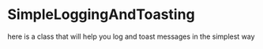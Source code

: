 SimpleLoggingAndToasting
========================

here is a class that will help you log and toast messages in the simplest way
